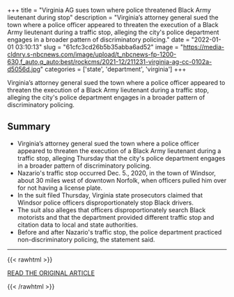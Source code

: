 +++
title = "Virginia AG sues town where police threatened Black Army lieutenant during stop"
description = "Virginia’s attorney general sued the town where a police officer appeared to threaten the execution of a Black Army lieutenant during a traffic stop, alleging the city's police department engages in a broader pattern of discriminatory policing."
date = "2022-01-01 03:10:13"
slug = "61cfc3cd26b5b35abba6ad52"
image = "https://media-cldnry.s-nbcnews.com/image/upload/t_nbcnews-fp-1200-630,f_auto,q_auto:best/rockcms/2021-12/211231-virginia-ag-cc-0102a-d5056d.jpg"
categories = ['state', 'department', 'virginia']
+++

Virginia’s attorney general sued the town where a police officer appeared to threaten the execution of a Black Army lieutenant during a traffic stop, alleging the city's police department engages in a broader pattern of discriminatory policing.

## Summary

- Virginia’s attorney general sued the town where a police officer appeared to threaten the execution of a Black Army lieutenant during a traffic stop, alleging Thursday that the city's police department engages in a broader pattern of discriminatory policing.
- Nazario's traffic stop occurred Dec. 5., 2020, in the town of Windsor, about 30 miles west of downtown Norfolk, when officers pulled him over for not having a license plate.
- In the suit filed Thursday, Virginia state prosecutors claimed that Windsor police officers disproportionately stop Black drivers.
- The suit also alleges that officers disproportionately search Black motorists and that the department provided different traffic stop and citation data to local and state authorities.
- Before and after Nazario's traffic stop, the police department practiced non-discriminatory policing, the statement said.

---

{{< rawhtml >}}
  <p class="article-category">
    <a target="_blank" href="https://www.nbcnews.com/news/us-news/virginia-ag-sues-town-police-threatened-black-army-lieutenant-stop-rcna10507">READ THE ORIGINAL ARTICLE</a>
  </p>
{{< /rawhtml >}}
